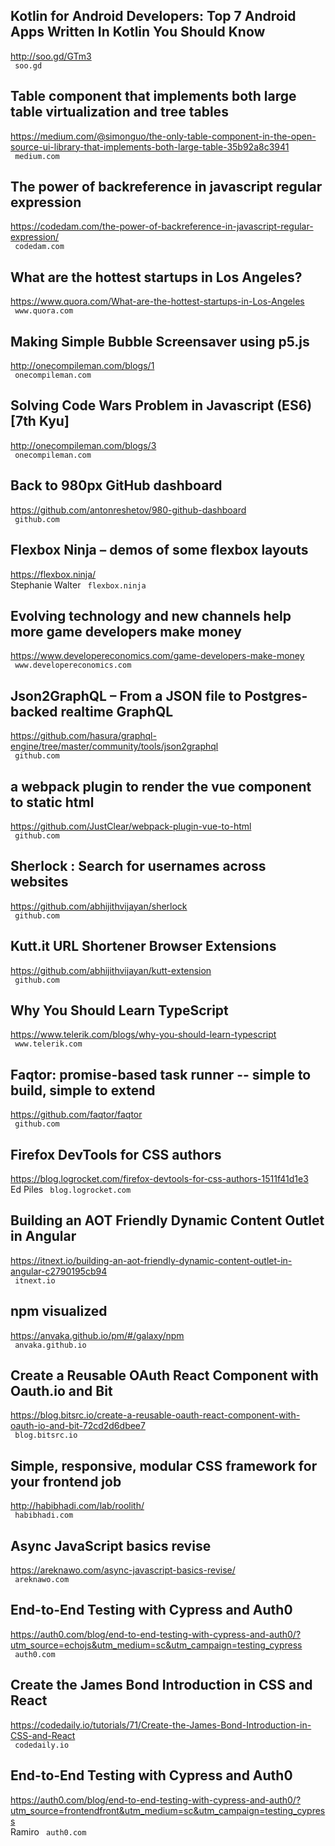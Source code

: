 ## Kotlin for Android Developers: Top 7 Android Apps Written In Kotlin You Should Know  
http://soo.gd/GTm3  
 ` soo.gd`
  

## Table component that implements both large table virtualization and tree tables  
https://medium.com/@simonguo/the-only-table-component-in-the-open-source-ui-library-that-implements-both-large-table-35b92a8c3941  
 ` medium.com`
  

## The power of backreference in javascript regular expression  
https://codedam.com/the-power-of-backreference-in-javascript-regular-expression/  
 ` codedam.com`
  

## What are the hottest startups in Los Angeles?  
https://www.quora.com/What-are-the-hottest-startups-in-Los-Angeles  
 ` www.quora.com`
  

## Making Simple Bubble Screensaver using p5.js  
http://onecompileman.com/blogs/1  
 ` onecompileman.com`
  

## Solving Code Wars Problem in Javascript (ES6) [7th Kyu]  
http://onecompileman.com/blogs/3  
 ` onecompileman.com`
  

## Back to 980px GitHub dashboard  
https://github.com/antonreshetov/980-github-dashboard  
 ` github.com`
  

## Flexbox Ninja – demos of some flexbox layouts  
https://flexbox.ninja/  
Stephanie Walter ` flexbox.ninja`
  

## Evolving technology and new channels help more game developers make money  
https://www.developereconomics.com/game-developers-make-money  
 ` www.developereconomics.com`
  

## Json2GraphQL – From a JSON file to Postgres-backed realtime GraphQL  
https://github.com/hasura/graphql-engine/tree/master/community/tools/json2graphql  
 ` github.com`
  

## a webpack plugin to render the vue component to static html  
https://github.com/JustClear/webpack-plugin-vue-to-html  
 ` github.com`
  

## Sherlock : Search for usernames across websites  
https://github.com/abhijithvijayan/sherlock  
 ` github.com`
  

## Kutt.it URL Shortener Browser Extensions  
https://github.com/abhijithvijayan/kutt-extension  
 ` github.com`
  

## Why You Should Learn TypeScript  
https://www.telerik.com/blogs/why-you-should-learn-typescript  
 ` www.telerik.com`
  

## Faqtor: promise-based task runner -- simple to build, simple to extend  
https://github.com/faqtor/faqtor  
 ` github.com`
  

## Firefox DevTools for CSS authors  
https://blog.logrocket.com/firefox-devtools-for-css-authors-1511f41d1e3  
Ed Piles ` blog.logrocket.com`
  

## Building an AOT Friendly Dynamic Content Outlet in Angular  
https://itnext.io/building-an-aot-friendly-dynamic-content-outlet-in-angular-c2790195cb94  
 ` itnext.io`
  

## npm visualized  
https://anvaka.github.io/pm/#/galaxy/npm  
 ` anvaka.github.io`
  

## Create a Reusable OAuth React Component with Oauth.io and Bit  
https://blog.bitsrc.io/create-a-reusable-oauth-react-component-with-oauth-io-and-bit-72cd2d6dbee7  
 ` blog.bitsrc.io`
  

## Simple, responsive, modular CSS framework for your frontend job  
http://habibhadi.com/lab/roolith/  
 ` habibhadi.com`
  

## Async JavaScript basics revise  
https://areknawo.com/async-javascript-basics-revise/  
 ` areknawo.com`
  

## End-to-End Testing with Cypress and Auth0  
https://auth0.com/blog/end-to-end-testing-with-cypress-and-auth0/?utm_source=echojs&utm_medium=sc&utm_campaign=testing_cypress  
 ` auth0.com`
  

## Create the James Bond Introduction in CSS and React  
https://codedaily.io/tutorials/71/Create-the-James-Bond-Introduction-in-CSS-and-React  
 ` codedaily.io`
  

## End-to-End Testing with Cypress and Auth0  
https://auth0.com/blog/end-to-end-testing-with-cypress-and-auth0/?utm_source=frontendfront&utm_medium=sc&utm_campaign=testing_cypress  
Ramiro ` auth0.com`
  

